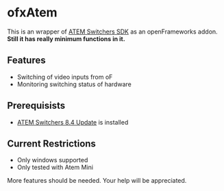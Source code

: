 # ofxAtem

This is an wrapper of [ATEM Switchers SDK](https://www.blackmagicdesign.com/developer/product/atem) as an openFrameworks addon.
**Still it has really minimum functions in it.** 

## Features
* Switching of video inputs from oF
* Monitoring switching status of hardware

## Prerequisists
* [ATEM Switchers 8.4 Update](https://www.blackmagicdesign.com/developer/product/atem) is installed


## Current Restrictions
* Only windows supported
* Only tested with Atem Mini

More features should be needed. Your help will be appreciated.